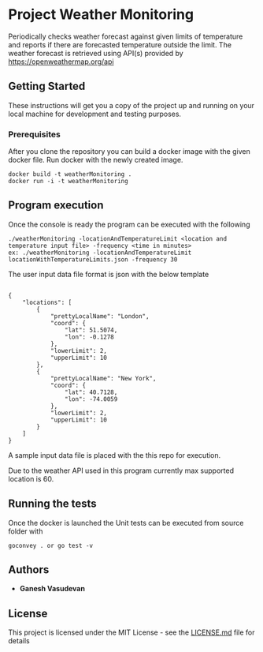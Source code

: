 # Project Weather Monitoring

Periodically checks weather forecast against given limits of temperature and reports if there are forecasted temperature outside the limit.
The weather forecast is retrieved using API(s) provided by https://openweathermap.org/api

## Getting Started

These instructions will get you a copy of the project up and running on your local machine for development and testing purposes.

### Prerequisites

After you clone the repository you can build a docker image with the given docker file.
Run docker with the newly created image.

```
docker build -t weatherMonitoring .
docker run -i -t weatherMonitoring
```

## Program execution
Once the console is ready the program can be executed with the following

```
./weatherMonitoring -locationAndTemperatureLimit <location and temperature input file> -frequency <time in minutes> 
ex: ./weatherMonitoring -locationAndTemperatureLimit locationWithTemperatureLimits.json -frequency 30
```

The user input data file format is json with the below template
```

{
    "locations": [
        {
            "prettyLocalName": "London",
            "coord": {
                "lat": 51.5074,
                "lon": -0.1278
            },
            "lowerLimit": 2,
            "upperLimit": 10
        },
        {
            "prettyLocalName": "New York",
            "coord": {
                "lat": 40.7128,
                "lon": -74.0059
            },
            "lowerLimit": 2,
            "upperLimit": 10
        }
    ]
}

```
A sample input data file is placed with the this repo for execution.

Due to the weather API used in this program currently max supported location is 60.

## Running the tests

Once the docker is launched the Unit tests can be executed from source folder with

```
goconvey . or go test -v
```
## Authors

* **Ganesh Vasudevan**


## License

This project is licensed under the MIT License - see the [LICENSE.md](LICENSE.md) file for details
